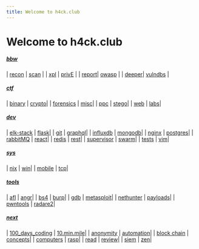 ```yaml
---
title: Welcome to h4ck.club
---
```

# Welcome to h4ck.club

##### [bbw](BBW/BBW.md)
| [recon](BBW/recon.md)  | [scan](BBW/scan.md)        |
| [xpl](BBW/xpl.md)      |  [privE](BBW/privE.md)     |
| [report](BBW/report.md)|  [owasp](BBW/owasp.md)     |
| [deeper](BBW/deeper.md)|  [vulndbs](BBW/vulndbs.md) |

##### [ctf](CTF/CTF.md)
| [binary](CTF/bin/bin.md) | [crypto](CTF/crypto/crypto.md)|
| [forensics](CTF/forensics/forensics.md) | [misc](CTF/misc/misc.md)|
| [ppc](CTF/ppc/ppc.md) | [stego](CTF/stego/stego.md)|
| [web](CTF/web/web.md) | [labs](CTF/lab/labs.md)|

##### [dev](dev/dev.md)
| [elk-stack](dev/elk.md) | [flask](dev/flask.md)|
| [git](dev/git.md) | [graphql](dev/graphql.md)|
| [influxdb](dev/influxdb.md) | [mongodb](dev/mongodb.md)|
| [nginx](dev/nginx.md) | [postgres](dev/psql.md)|
| [rabbitMQ](dev/rabbitMQ.md) | [react](dev/react.md)|
| [redis](dev/redis.md) | [rest](dev/rest.md)|
| [supervisor](dev/supervisor.md) | [swarm](dev/swarm.md)|
| [tests](dev/tests.md) | [vim](dev/vim.md)|

##### [sys](OS/OS.md)
| [nix](OS/nix.md) | [win](OS/win.md)|
| [mobile](OS/mobile.md) | [tcp](OS/ip.md)|

##### [tools](tools/tools.md)
| [afl](tools/afl.md) | [angr](tools/angr.md)|
| [bs4](tools/bs4.md) | [burp](tools/burp.md)|
| [gdb](tools/gdb.md) | [metasploit](tools/metasploit.md)|
| [nethunter](tools/nethunter.md) | [payloads](tools/payloads.md)|
| [pwntools](tools/pwntools.md) | [radare2](tools/radare2.md)|

##### [next](practice/practice.md)
| [100_days_coding](practice/100_days_coding.md) | [10.min.mile](practice/good.md)|
| [anonymity](practice/anon.md) | [automation](practice/automation.md)|
| [block chain](practice/block_chain.md) | [concepts](practice/concepts.md)|
| [computers](practice/CS.md) | [rasp](practice/rasp.md)|
| [read](practice/read.md) | [review](practice/rev.md)|
| [siem](practice/siem.md) | [zen](practice/zen.md)|
